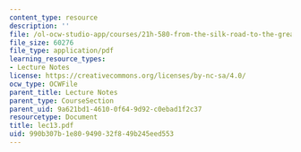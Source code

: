 ```yaml
---
content_type: resource
description: ''
file: /ol-ocw-studio-app/courses/21h-580-from-the-silk-road-to-the-great-game-china-russia-and-central-eurasia-fall-2003/990b307b1e80949032f849b245eed553_lec13.pdf
file_size: 60276
file_type: application/pdf
learning_resource_types:
- Lecture Notes
license: https://creativecommons.org/licenses/by-nc-sa/4.0/
ocw_type: OCWFile
parent_title: Lecture Notes
parent_type: CourseSection
parent_uid: 9a621bd1-4610-0f64-9d92-c0ebad1f2c37
resourcetype: Document
title: lec13.pdf
uid: 990b307b-1e80-9490-32f8-49b245eed553
---
```

